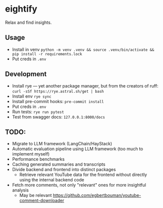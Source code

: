 # eightify

Relax and find insights.

## Usage

- Install in venv
  `python -m venv .venv && source .venv/bin/activate && pip install -r requirements.lock`
- Put creds in `.env`

## Development

- Install rye — yet another package manager, but from the creators of ruff:
  `curl -sSf https://rye.astral.sh/get | bash`
- Install env `rye sync`
- Install pre-commit hooks: `pre-commit install`
- Put creds in `.env`
- Run tests: `rye run pytest`
- Test from swagger docs: `127.0.0.1:8000/docs`

## TODO:

- Migrate to LLM framework (LangChain/HayStack)
- Automatic evaluation pipeline using LLM framework (too much to implement
  myself)
- Performance benchmarks
- Caching generated summaries and transcripts
- Divide backend and frontend into distinct packages
  - Retrieve relevant YouTube data for the frontend without directly using the
    internal backend code
- Fetch more comments, not only "relevant" ones for more insightful analysis
  - May be relevant https://github.com/egbertbouman/youtube-comment-downloader
